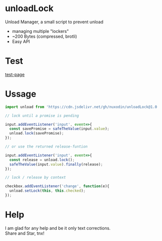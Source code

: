 # unloadLock
Unload Manager, a small script to prevent unload
- managing multiple "lockers"
- ~200 Bytes (compressed, brotli)
- Easy API

# Test

<a href="https://raw.githack.com/nuxodin/unloadLock/main/test.html">test-page</a>


# Ussage

```js
import unload from 'https://cdn.jsdelivr.net/gh/nuxodin/unloadLock@1.0.0/index.min.js';

// lock until a promise is pending

input.addEventListener('input', event=>{
  const savePromise = safeTheValue(input.value);
  unload.lock(savePromise);
});

// or use the returned release-funtion

input.addEventListener('input', event=>{
  const release = unload.lock();
  safeTheValue(input.value).finally(release);
});

// lock / release by context

checkbox.addEventListener('change', function(e){
  unload.setLock(this, this.checked);
});

```

# Help
I am glad for any help and be it only text corrections.  
Share and Star, tnx!
